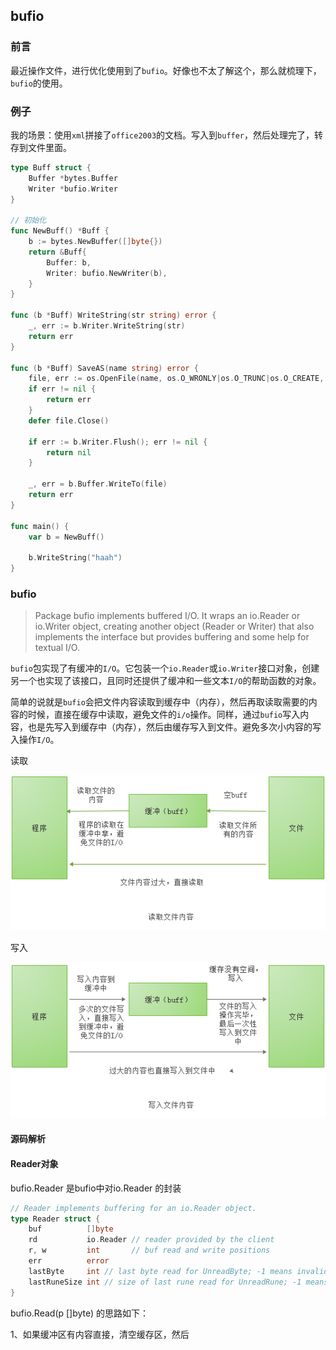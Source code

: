 ## bufio

### 前言

最近操作文件，进行优化使用到了`bufio`。好像也不太了解这个，那么就梳理下，`bufio`的使用。

### 例子

我的场景：使用`xml`拼接了`office2003`的文档。写入到`buffer`，然后处理完了，转存到文件里面。

````go
type Buff struct {
	Buffer *bytes.Buffer
	Writer *bufio.Writer
}

// 初始化
func NewBuff() *Buff {
	b := bytes.NewBuffer([]byte{})
	return &Buff{
		Buffer: b,
		Writer: bufio.NewWriter(b),
	}
}

func (b *Buff) WriteString(str string) error {
	_, err := b.Writer.WriteString(str)
	return err
}

func (b *Buff) SaveAS(name string) error {
	file, err := os.OpenFile(name, os.O_WRONLY|os.O_TRUNC|os.O_CREATE, 0666)
	if err != nil {
		return err
	}
	defer file.Close()

	if err := b.Writer.Flush(); err != nil {
		return nil
	}

	_, err = b.Buffer.WriteTo(file)
	return err
}

func main() {
	var b = NewBuff()

	b.WriteString("haah")
}
````

### bufio

> Package bufio implements buffered I/O. It wraps an io.Reader or io.Writer object, creating another object (Reader or Writer) that also implements the interface but provides buffering and some help for textual I/O.  

`bufio`包实现了有缓冲的`I/O`。它包装一个`io.Reader`或`io.Writer`接口对象，创建另一个也实现了该接口，且同时还提供了缓冲和一些文本`I/O`的帮助函数的对象。  

简单的说就是`bufio`会把文件内容读取到缓存中（内存），然后再取读取需要的内容的时候，直接在缓存中读取，避免文件的`i/o`操作。同样，通过`bufio`写入内容，也是先写入到缓存中（内存），然后由缓存写入到文件。避免多次小内容的写入操作`I/O`。  

读取  

![bufio](images/bufio-read.png)  

写入  

![bufio](images/bufio-write.png?raw=true)


#### 源码解析

#### Reader对象

bufio.Reader 是bufio中对io.Reader 的封装

````go
// Reader implements buffering for an io.Reader object.
type Reader struct {
	buf          []byte
	rd           io.Reader // reader provided by the client
	r, w         int       // buf read and write positions
	err          error
	lastByte     int // last byte read for UnreadByte; -1 means invalid
	lastRuneSize int // size of last rune read for UnreadRune; -1 means invalid
}
````

bufio.Read(p []byte) 的思路如下：  

1、如果缓冲区有内容直接，清空缓存区，然后








